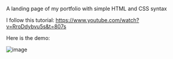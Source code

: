 A landing page of my portfolio with simple HTML and CSS syntax

I follow this tutorial: https://www.youtube.com/watch?v=RroDdybvu5s&t=807s

Here is the demo:

![image](https://github.com/user-attachments/assets/f819c19d-9c48-4d3b-ac91-4b8306a4fef9)
